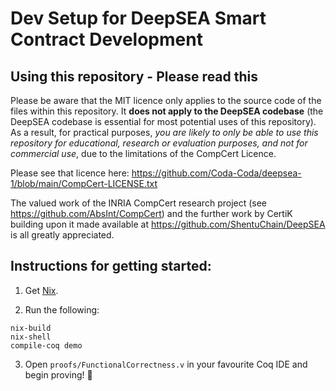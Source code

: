 # Dev Setup for DeepSEA Smart Contract Development

## Using this repository - Please read this

Please be aware that the MIT licence only applies to the source code of the files within this repository. It **does not apply to the DeepSEA codebase** (the DeepSEA codebase is essential for most potential uses of this repository). As a result, for practical purposes, _you are likely to only be able to use this repository for educational, research or evaluation purposes, and not for commercial use_, due to the limitations of the CompCert Licence.

Please see that licence here:
  https://github.com/Coda-Coda/deepsea-1/blob/main/CompCert-LICENSE.txt

The valued work of the INRIA CompCert research project (see 
https://github.com/AbsInt/CompCert) and the further work by CertiK 
building upon it made available at https://github.com/ShentuChain/DeepSEA is
all greatly appreciated.

## Instructions for getting started:

1. Get [Nix](https://nixos.org/download.html).

2. Run the following:
```
nix-build
nix-shell
compile-coq demo
```

3. Open `proofs/FunctionalCorrectness.v` in your favourite Coq IDE and begin proving! 🐔